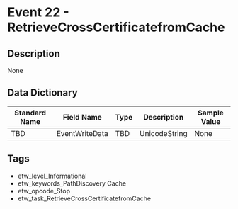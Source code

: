 # Event 22 - RetrieveCrossCertificatefromCache

## Description
None

## Data Dictionary
|Standard Name|Field Name|Type|Description|Sample Value|
|---|---|---|---|---|
|TBD|EventWriteData|TBD|UnicodeString|None|None|

## Tags
* etw_level_Informational
* etw_keywords_PathDiscovery Cache
* etw_opcode_Stop
* etw_task_RetrieveCrossCertificatefromCache